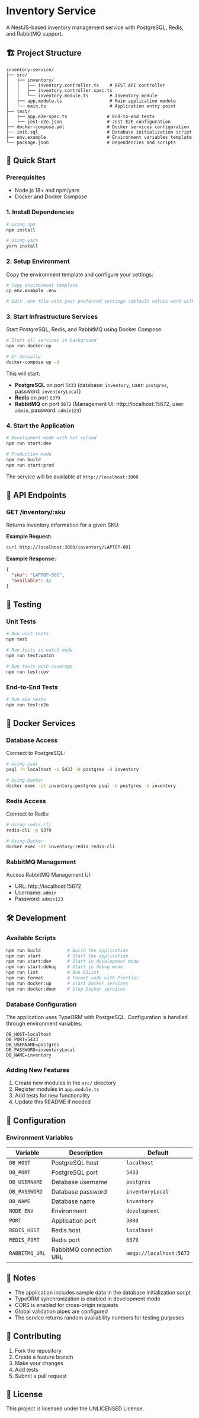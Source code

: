 # Inventory Service

A NestJS-based inventory management service with PostgreSQL, Redis, and RabbitMQ support.

## 🏗️ Project Structure

```
inventory-service/
├── src/
│   ├── inventory/
│   │   ├── inventory.controller.ts    # REST API controller
│   │   ├── inventory.controller.spec.ts
│   │   └── inventory.module.ts        # Inventory module
│   ├── app.module.ts                  # Main application module
│   └── main.ts                        # Application entry point
├── test/
│   ├── app.e2e-spec.ts               # End-to-end tests
│   └── jest-e2e.json                 # Jest E2E configuration
├── docker-compose.yml                # Docker services configuration
├── init.sql                          # Database initialization script
├── env.example                       # Environment variables template
└── package.json                      # Dependencies and scripts
```

## 🚀 Quick Start

### Prerequisites

- Node.js 18+ and npm/yarn
- Docker and Docker Compose

### 1. Install Dependencies

```bash
# Using npm
npm install

# Using yarn
yarn install
```

### 2. Setup Environment

Copy the environment template and configure your settings:

```bash
# Copy environment template
cp env.example .env

# Edit .env file with your preferred settings (default values work with Docker setup)
```

### 3. Start Infrastructure Services

Start PostgreSQL, Redis, and RabbitMQ using Docker Compose:

```bash
# Start all services in background
npm run docker:up

# Or manually
docker-compose up -d
```

This will start:
- **PostgreSQL** on port `5433` (database: `inventory`, user: `postgres`, password: `inventoryLocal`)
- **Redis** on port `6379`
- **RabbitMQ** on port `5672` (Management UI: http://localhost:15672, user: `admin`, password: `admin123`)

### 4. Start the Application

```bash
# Development mode with hot reload
npm run start:dev

# Production mode
npm run build
npm run start:prod
```

The service will be available at `http://localhost:3000`

## 📡 API Endpoints

### GET /inventory/:sku

Returns inventory information for a given SKU.

**Example Request:**
```bash
curl http://localhost:3000/inventory/LAPTOP-001
```

**Example Response:**
```json
{
  "sku": "LAPTOP-001",
  "available": 42
}
```

## 🧪 Testing

### Unit Tests

```bash
# Run unit tests
npm test

# Run tests in watch mode
npm run test:watch

# Run tests with coverage
npm run test:cov
```

### End-to-End Tests

```bash
# Run e2e tests
npm run test:e2e
```

## 🐳 Docker Services

### Database Access

Connect to PostgreSQL:
```bash
# Using psql
psql -h localhost -p 5433 -U postgres -d inventory

# Using Docker
docker exec -it inventory-postgres psql -U postgres -d inventory
```

### Redis Access

Connect to Redis:
```bash
# Using redis-cli
redis-cli -p 6379

# Using Docker
docker exec -it inventory-redis redis-cli
```

### RabbitMQ Management

Access RabbitMQ Management UI:
- URL: http://localhost:15672
- Username: `admin`
- Password: `admin123`

## 🛠️ Development

### Available Scripts

```bash
npm run build          # Build the application
npm run start          # Start the application
npm run start:dev      # Start in development mode
npm run start:debug    # Start in debug mode
npm run lint           # Run ESLint
npm run format         # Format code with Prettier
npm run docker:up      # Start Docker services
npm run docker:down    # Stop Docker services
```

### Database Configuration

The application uses TypeORM with PostgreSQL. Configuration is handled through environment variables:

```env
DB_HOST=localhost
DB_PORT=5433
DB_USERNAME=postgres
DB_PASSWORD=inventoryLocal
DB_NAME=inventory
```

### Adding New Features

1. Create new modules in the `src/` directory
2. Register modules in `app.module.ts`
3. Add tests for new functionality
4. Update this README if needed

## 🔧 Configuration

### Environment Variables

| Variable | Description | Default |
|----------|-------------|---------|
| `DB_HOST` | PostgreSQL host | `localhost` |
| `DB_PORT` | PostgreSQL port | `5433` |
| `DB_USERNAME` | Database username | `postgres` |
| `DB_PASSWORD` | Database password | `inventoryLocal` |
| `DB_NAME` | Database name | `inventory` |
| `NODE_ENV` | Environment | `development` |
| `PORT` | Application port | `3000` |
| `REDIS_HOST` | Redis host | `localhost` |
| `REDIS_PORT` | Redis port | `6379` |
| `RABBITMQ_URL` | RabbitMQ connection URL | `amqp://localhost:5672` |

## 📝 Notes

- The application includes sample data in the database initialization script
- TypeORM synchronization is enabled in development mode
- CORS is enabled for cross-origin requests
- Global validation pipes are configured
- The service returns random availability numbers for testing purposes

## 🤝 Contributing

1. Fork the repository
2. Create a feature branch
3. Make your changes
4. Add tests
5. Submit a pull request

## 📄 License

This project is licensed under the UNLICENSED License.